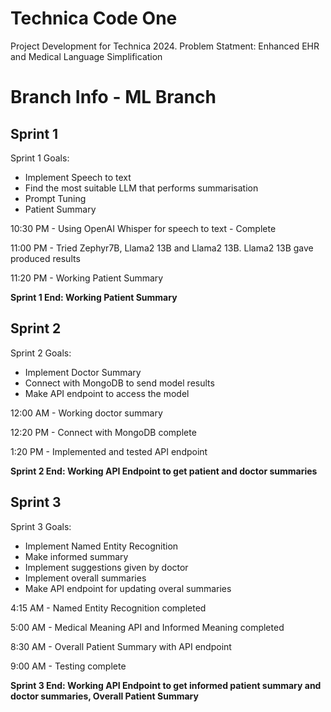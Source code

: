 # Technica Code One
Project Development for Technica 2024. Problem Statment: Enhanced EHR and Medical Language Simplification

# Branch Info - ML Branch

## Sprint 1
Sprint 1 Goals:

- Implement Speech to text
- Find the most suitable LLM that performs summarisation
- Prompt Tuning
- Patient Summary

10:30 PM - Using OpenAI Whisper for speech to text - Complete

11:00 PM - Tried Zephyr7B, Llama2 13B and Llama2 13B. Llama2 13B gave produced results

11:20 PM - Working Patient Summary

**Sprint 1 End: Working Patient Summary**


## Sprint 2
Sprint 2 Goals:

- Implement Doctor Summary
- Connect with MongoDB to send model results
- Make API endpoint to access the model

12:00 AM - Working doctor summary 

12:20 PM - Connect with MongoDB complete

1:20 PM - Implemented and tested API endpoint

**Sprint 2 End: Working API Endpoint to get patient and doctor summaries**

## Sprint 3
Sprint 3 Goals:

- Implement Named Entity Recognition
- Make informed summary
- Implement suggestions given by doctor
- Implement overall summaries
- Make API endpoint for updating overal summaries

4:15 AM - Named Entity Recognition completed

5:00 AM - Medical Meaning API and Informed Meaning completed

8:30 AM - Overall Patient Summary with API endpoint

9:00 AM - Testing complete

**Sprint 3 End: Working API Endpoint to get informed patient summary and doctor summaries, Overall Patient Summary**
